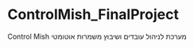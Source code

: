 ControlMish_FinalProject
========================
Control Mish  מערכת לניהול עובדים ושיבוץ משמרות אוטומטי

